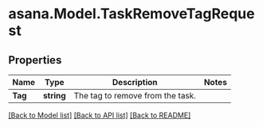 
# asana.Model.TaskRemoveTagRequest

## Properties

Name | Type | Description | Notes
------------ | ------------- | ------------- | -------------
**Tag** | **string** | The tag to remove from the task. | 

[[Back to Model list]](../README.md#documentation-for-models)
[[Back to API list]](../README.md#documentation-for-api-endpoints)
[[Back to README]](../README.md)

